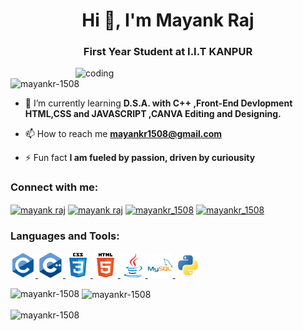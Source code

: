 
<h1 align="center">Hi 👋, I'm Mayank Raj</h1>
<h3 align="center">First Year Student at I.I.T KANPUR</h3>
<img align="right"alt="coding"width="400"src="https://user-images.githubusercontent.com/55389276/140866485-8fb1c876-9a8f-4d6a-98dc-08c4981eaf70.gif">
<p align="left"> <img src="https://komarev.com/ghpvc/?username=mayankr-1508&label=Profile%20views&color=0e75b6&style=flat" alt="mayankr-1508" /> </p>

- 🌱 I’m currently learning **D.S.A. with C++ ,Front-End Devlopment HTML,CSS and JAVASCRIPT ,CANVA Editing and Designing.**

- 📫 How to reach me **mayankr1508@gmail.com**

- ⚡ Fun fact **I am fueled by passion, driven by curiousity**

<h3 align="left">Connect with me:</h3>
<p align="left">
<a href="https://linkedin.com/in/mayank raj" target="blank"><img align="center" src="https://raw.githubusercontent.com/rahuldkjain/github-profile-readme-generator/master/src/images/icons/Social/linked-in-alt.svg" alt="mayank raj" height="30" width="40" /></a>
<a href="https://fb.com/mayank raj" target="blank"><img align="center" src="https://raw.githubusercontent.com/rahuldkjain/github-profile-readme-generator/master/src/images/icons/Social/facebook.svg" alt="mayank raj" height="30" width="40" /></a>
<a href="https://instagram.com/mayankr_1508" target="blank"><img align="center" src="https://raw.githubusercontent.com/rahuldkjain/github-profile-readme-generator/master/src/images/icons/Social/instagram.svg" alt="mayankr_1508" height="30" width="40" /></a>
<a href="https://www.leetcode.com/mayankr_1508" target="blank"><img align="center" src="https://raw.githubusercontent.com/rahuldkjain/github-profile-readme-generator/master/src/images/icons/Social/leet-code.svg" alt="mayankr_1508" height="30" width="40" /></a>
</p>

<h3 align="left">Languages and Tools:</h3>
<p align="left"> <a href="https://www.cprogramming.com/" target="_blank" rel="noreferrer"> <img src="https://raw.githubusercontent.com/devicons/devicon/master/icons/c/c-original.svg" alt="c" width="40" height="40"/> </a> <a href="https://www.w3schools.com/cpp/" target="_blank" rel="noreferrer"> <img src="https://raw.githubusercontent.com/devicons/devicon/master/icons/cplusplus/cplusplus-original.svg" alt="cplusplus" width="40" height="40"/> </a> <a href="https://www.w3schools.com/css/" target="_blank" rel="noreferrer"> <img src="https://raw.githubusercontent.com/devicons/devicon/master/icons/css3/css3-original-wordmark.svg" alt="css3" width="40" height="40"/> </a> <a href="https://www.w3.org/html/" target="_blank" rel="noreferrer"> <img src="https://raw.githubusercontent.com/devicons/devicon/master/icons/html5/html5-original-wordmark.svg" alt="html5" width="40" height="40"/> </a> <a href="https://www.java.com" target="_blank" rel="noreferrer"> <img src="https://raw.githubusercontent.com/devicons/devicon/master/icons/java/java-original.svg" alt="java" width="40" height="40"/> </a> <a href="https://www.mysql.com/" target="_blank" rel="noreferrer"> <img src="https://raw.githubusercontent.com/devicons/devicon/master/icons/mysql/mysql-original-wordmark.svg" alt="mysql" width="40" height="40"/> </a> <a href="https://www.python.org" target="_blank" rel="noreferrer"> <img src="https://raw.githubusercontent.com/devicons/devicon/master/icons/python/python-original.svg" alt="python" width="40" height="40"/> </a> </p>

<p><img align="left" src="https://github-readme-stats.vercel.app/api/top-langs?username=mayankr-1508&show_icons=true&locale=en&layout=compact" alt="mayankr-1508" /></p>

<p>&nbsp;<img align="center" src="https://github-readme-stats.vercel.app/api?username=mayankr-1508&show_icons=true&locale=en" alt="mayankr-1508" /></p>

<p><img align="center" src="https://github-readme-streak-stats.herokuapp.com/?user=mayankr-1508&" alt="mayankr-1508" /></p>
